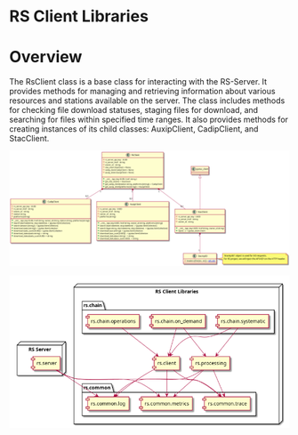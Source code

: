 RS Client Libraries
===================

# Overview

The RsClient class is a base class for interacting with the RS-Server. It provides methods for managing and retrieving information about various resources and stations available on the server. The class includes methods for checking file download statuses, staging files for download, and searching for files within specified time ranges. It also provides methods for creating instances of its child classes: AuxipClient, CadipClient, and StacClient.


![Python RS Client](../images/python-rs-client.png)

![Python Components](../images/python-components.png)
